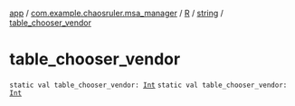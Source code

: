 [app](../../../index.md) / [com.example.chaosruler.msa_manager](../../index.md) / [R](../index.md) / [string](index.md) / [table_chooser_vendor](.)

# table_chooser_vendor

`static val table_chooser_vendor: `[`Int`](https://kotlinlang.org/api/latest/jvm/stdlib/kotlin/-int/index.html)
`static val table_chooser_vendor: `[`Int`](https://kotlinlang.org/api/latest/jvm/stdlib/kotlin/-int/index.html)